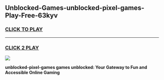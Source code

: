
## Unblocked-Games-unblocked-pixel-games-Play-Free-63kyv
<h3>
<a href="https://premium76.site?title=unblocked-pixel-games&ref=18A">CLICK TO PLAY</a></h3>
<hr>

<h3>
<a href="https://premium76.site?title=unblocked-pixel-games&ref=18A">CLICK 2 PLAY</a>
  
</h3>

<a href="https://premium76.site?title=unblocked-pixel-games&ref=18A"><img src="https://clearcache.store/games.png"></a>


**unblocked-pixel-games games unblocked: Your Gateway to Fun and Accessible Online Gaming**
